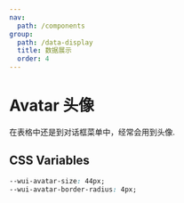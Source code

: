 ```yaml
---
nav:
  path: /components
group:
  path: /data-display
  title: 数据展示
  order: 4
---
```

# Avatar 头像

在表格中还是到对话框菜单中，经常会用到头像.

<code src="./demo/demo.tsx"></code>

<API src="./Avatar.tsx"></API>

## CSS Variables

```css
--wui-avatar-size: 44px;
--wui-avatar-border-radius: 4px;
```

